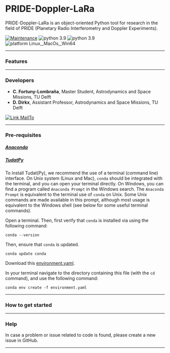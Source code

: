 # PRIDE-Doppler-LaRa 

PRIDE-Doppler-LaRa is an object-oriented Python tool for research in the field of PRIDE (Planetary Radio Interferometry and Doppler Experiments).

[![Maintenance](https://img.shields.io/badge/Maintained%3F-yes-green.svg)](https://github.com/cfortunylombra/PRIDE-Doppler-LaRa/graphs/commit-activity) ![python 3.9](https://img.shields.io/badge/version-latest-blue.svg) ![python 3.9](https://img.shields.io/badge/python-3.9-blue.svg) ![platform Linux,_MacOs,_Win64](https://img.shields.io/badge/platform-Linux,_macos,_win64-blue.svg)

---

### Features

---

### Developers
* **C. Fortuny-Lombraña**, Master Student, Astrodynamics and Space Missions, TU Delft
* **D. Dirkx**, Assistant Professor, Astrodynamics and Space Missions, TU Delft

[![Link MailTo](https://img.shields.io/badge/MailTo-developers-blue.svg)](mailto:C.FortunyLombrana@student.tudelft.nl;D.Dirkx@tudelft.nl?subject=PRIDE-Doppler-LaRa:Query)

---

### Pre-requisites
##### [Anaconda](https://docs.anaconda.com/anaconda/install/)
##### [TudatPy](https://tudat-space.readthedocs.io)
To install Tudat(Py), we recommend the use of a terminal (command line) interface. On Unix system (Linux and Mac), `conda` should be integrated with the terminal, and you can open your terminal directly. On Windows, you can find a program called `Anaconda Prompt` in the Windows search. The `Anaconda Prompt` is equivalent to the terminal use of `conda` on Unix. Some Unix commands are made available in this prompt, although most usage is equivalent to the Windows shell (see below for some useful terminal commands).

Open a terminal. Then, first verify that `conda` is installed via using the following command:
```shell
conda --version
```

Then, ensure that `conda` is updated.
```shell
conda update conda
```
Download this [environment.yaml](https://github.com/cfortunylombra/PRIDE-Doppler-LaRa/blob/main/environment.yaml).

In your terminal navigate to the directory containing this file (with the `cd` command), and use the following command:
```shell
conda env create -f environment.yaml
```

---

### How to get started


---

### Help

In case a problem or issue related to code is found, please create a new issue in GitHub.

---
